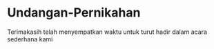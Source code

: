 # Undangan-Pernikahan
Terimakasih telah menyempatkan waktu untuk turut hadir dalam acara sederhana kami
